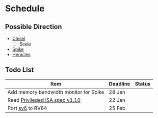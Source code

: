 # Schedule

## Possible Direction

* [Chisel](https://chisel.eecs.berkeley.edu/)
  * [ ] [Scala](https://www.scala-lang.org/)
* [Spike](https://github.com/riscv/riscv-isa-sim)
* [Heracles](http://csl.stanford.edu/~christos/publications/2015.heracles.isca.pdf)

## Todo List

| Item                                     | Deadline | Status |
| ---------------------------------------- | -------- | ------ |
| Add memory bandwidth monitor for Spike   | 28 Jan   |        |
| Read [Privileged ISA spec v1.10](https://riscv.org/specifications/privileged-isa/) | 22 Jan   |        |
| Port [sv6](https://github.com/aclements/sv6) to RV64 | 25 Feb   |        |
